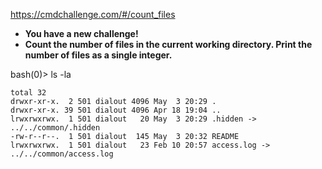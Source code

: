 https://cmdchallenge.com/#/count_files

+ **You have a new challenge!**
+ **Count the number of files in the current working directory. Print the number of files as a single integer.**

bash(0)> ls -la
```
total 32
drwxr-xr-x.  2 501 dialout 4096 May  3 20:29 .
drwxr-xr-x. 39 501 dialout 4096 Apr 18 19:04 ..
lrwxrwxrwx.  1 501 dialout   20 May  3 20:29 .hidden -> ../../common/.hidden
-rw-r--r--.  1 501 dialout  145 May  3 20:32 README
lrwxrwxrwx.  1 501 dialout   23 Feb 10 20:57 access.log -> ../../common/access.log
```
